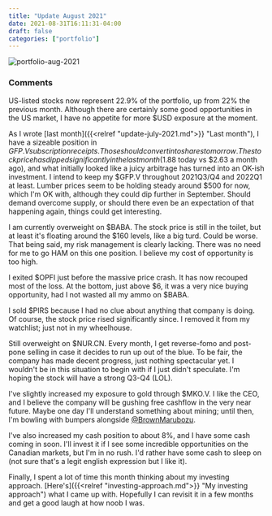 ```yaml
---
title: "Update August 2021"
date: 2021-08-31T16:11:31-04:00
draft: false
categories: ["portfolio"]
---
```


![portfolio-aug-2021](/images/portfolio-aug-2021.png)

### Comments

US-listed stocks now represent 22.9% of the portfolio, up from 22% the previous month. Although there are certainly some good opportunities in the US market, I have no appetite for more $USD exposure at the moment.

As I wrote [last month]({{<relref "update-july-2021.md">}} "Last month"), I have a sizeable position in $GFP.V subscription receipts. Those should convert into shares tomorrow. The stock price has dipped significantly in the last month ($1.88 today vs $2.63 a month ago), and what initially looked like a juicy arbitrage has turned into an OK-ish investment. I intend to keep my $GFP.V throughout 2021Q3/Q4 and 2022Q1 at least. Lumber prices seem to be holding steady around $500 for now, which I'm OK with, although they could dip further in September. Should demand overcome supply, or should there even be an expectation of that happening again, things could get interesting.

I am currently overweight on $BABA. The stock price is still in the toilet, but at least it's floating around the $160 levels, like a big turd. Could be worse. That being said, my risk management is clearly lacking. There was no need for me to go HAM on this one position. I believe my cost of opportunity is too high. 

I exited $OPFI just before the massive price crash. It has now recouped most of the loss. At the bottom, just above $6, it was a very nice buying opportunity, had I not wasted all my ammo on $BABA.

I sold $PIRS because I had no clue about anything that company is doing. Of course, the stock price rised significantly since. I removed it from my watchlist; just not in my wheelhouse.

Still overweight on $NUR.CN. Every month, I get reverse-fomo and post-pone selling in case it decides to run up out of the blue. To be fair, the company has made decent progress, just nothing spectacular yet. I wouldn't be in this situation to begin with if I just didn't speculate. I'm hoping the stock will have a strong Q3-Q4 (LOL).

I've slightly increased my exposure to gold through $MKO.V. I like the CEO, and I believe the company will be gushing free cashflow in the very near future. Maybe one day I'll understand something about mining; until then, I'm bowling with bumpers alongside [@BrownMarubozu](https://twitter.com/BrownMarubozu). 

I've also increased my cash position to about 8%, and I have some cash coming in soon. I'll invest it if I see some incredible opportunities on the Canadian markets, but I'm in no rush. I'd rather have some cash to sleep on (not sure that's a legit english expression but I like it).

Finally, I spent a lot of time this month thinking about my investing approach. [Here's]({{<relref "investing-approach.md">}} "My investing approach") what I came up with. Hopefully I can revisit it in a few months and get a good laugh at how noob I was.